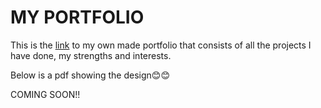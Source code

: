 # MY PORTFOLIO
 
This is the [link](https://silly-kringle-92fac1.netlify.app/) to my own made portfolio that consists of all the projects I have done, my strengths and interests.

Below is a pdf showing the design😊😊


COMING SOON!!

